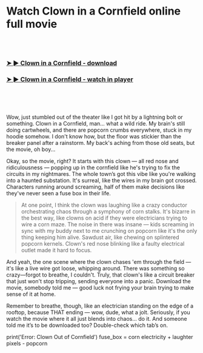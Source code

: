 <h1>Watch Clown in a Cornfield online full movie</h1>


<br><br>

<h3><a href="https://Hoes-comphypholbcon1974.github.io/vmzelbmghd/">➤ ► Clown in a Cornfield - download</a></h3> 
<h3><a href="https://Hoes-comphypholbcon1974.github.io/vmzelbmghd/">➤ ► Clown in a Cornfield - watch in player</a></h3>


<br><br><br>


Wow, just stumbled out of the theater like I got hit by a lightning bolt or something. Clown in a Cornfield, man... what a wild ride. My brain's still doing cartwheels, and there are popcorn crumbs everywhere, stuck in my hoodie somehow. I don't know how, but the floor was stickier than the breaker panel after a rainstorm. My back's aching from those old seats, but the movie, oh boy...

Okay, so the movie, right? It starts with this clown — all red nose and ridiculousness — popping up in the cornfield like he's trying to fix the circuits in my nightmares. The whole town’s got this vibe like you're walking into a haunted substation. It's surreal, like the wires in my brain got crossed. Characters running around screaming, half of them make decisions like they've never seen a fuse box in their life.

> At one point, I think the clown was laughing like a crazy conductor orchestrating chaos through a symphony of corn stalks. It's bizarre in the best way, like clowns on acid if they were electricians trying to wire a corn maze. The noise in there was insane — kids screaming in sync with my buddy next to me crunching on popcorn like it's the only thing keeping him alive. Sawdust air, like chewing on splintered popcorn kernels. Clown's red nose blinking like a faulty electrical outlet made it hard to focus.

And yeah, the one scene where the clown chases 'em through the field — it's like a live wire got loose, whipping around. There was something so crazy—forgot to breathe, I couldn't. Truly, that clown's like a circuit breaker that just won't stop tripping, sending everyone into a panic. Download the movie, somebody told me — good luck not frying your brain trying to make sense of it at home.

Remember to breathe, though, like an electrician standing on the edge of a rooftop, because THAT ending — wow, dude, what a jolt. Seriously, if you watch the movie where it all just blends into chaos... do it. And someone told me it’s to be downloaded too? Double-check which tab’s on.

print('Error: Clown Out of Cornfield') 
fuse_box = corn 
electricity + laughter  pixels - popcorn
